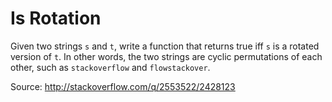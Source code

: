 Is Rotation
==================

Given two strings `s` and `t`, write a function that returns true iff `s` is a rotated version of `t`. In other words, the two strings are cyclic permutations of each other, such as `stackoverflow` and `flowstackover`.

Source: http://stackoverflow.com/q/2553522/2428123